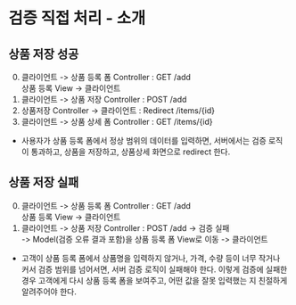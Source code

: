 # 검증 직접 처리 - 소개
## 상품 저장 성공
0. 클라이언트 -> 상품 등록 폼 Controller : GET /add<br>
상품 등록 View -> 클라이언트
1. 클라이언트 -> 상품 저장 Controller : POST /add<br>
2. 상품저장 Controller -> 클라이언트 : Redirect /items/{id}
3. 클라이언트 -> 상품 상세 폼 Controller : GET /items/{id}
- 사용자가 상품 등록 폼에서 정상 범위의 데이터를 입력하면, 서버에서는 검증 로직이 통과하고, 
상품을 저장하고, 상품상세 화면으로 redirect 한다.

## 상품 저장 실패
0. 클라이언트 -> 상품 등록 폼 Controller : GET /add<br>
   상품 등록 View -> 클라이언트
1. 클라이언트 -> 상품 저장 Controller : POST /add -> 검증 실패<br>
-> Model(검증 오류 결과 포함)을 상품 등록 폼 View로 이동
   -> 클라이언트
- 고객이 상품 등록 폼에서 상품명을 입력하지 않거나, 가격, 수량 등이 너무 작거나 커서 검증 범위를 넘어서면,
서버 검증 로직이 실패해야 한다. 이렇게 검증에 실패한 경우 고객에게 다시 상품 등록 폼을 보여주고,
어떤 값을 잘못 입력했는 지 친절하게 알려주어야 한다.
